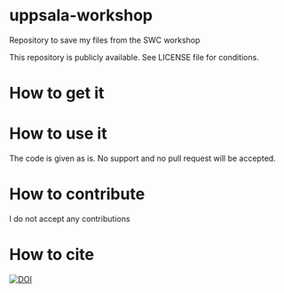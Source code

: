 # uppsala-workshop
Repository to save my files from the SWC workshop

This repository is publicly available. See LICENSE file for conditions.

# How to get it

# How to use it

The code is given as is. No support and no pull request will be accepted.

# How to contribute

I do not accept any contributions

# How to cite

[![DOI](https://zenodo.org/badge/152608196.svg)](https://zenodo.org/badge/latestdoi/152608196)
